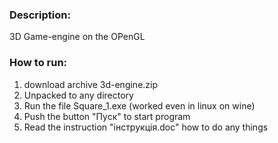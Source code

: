 ### Description: 
3D Game-engine on the OPenGL      


### How to run:   
1. download archive 3d-engine.zip     
2. Unpacked to any directory  
3. Run the file Square_1.exe (worked even in linux on wine)
4. Push the button "Пуск" to start program  
5. Read the instruction "інструкція.doc" how to do any things  

